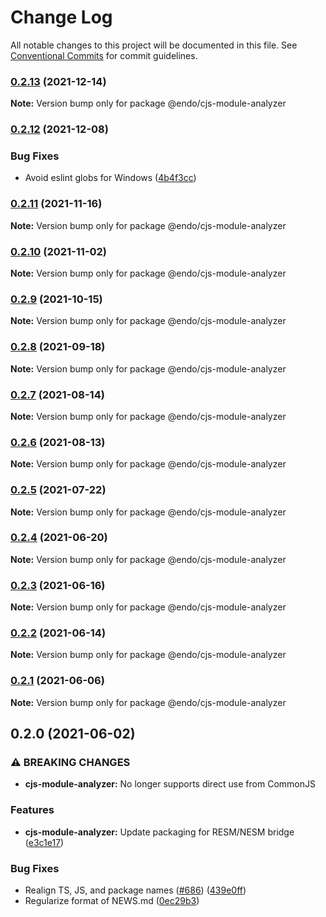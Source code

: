 # Change Log

All notable changes to this project will be documented in this file.
See [Conventional Commits](https://conventionalcommits.org) for commit guidelines.

### [0.2.13](https://github.com/endojs/endo/compare/@endo/cjs-module-analyzer@0.2.12...@endo/cjs-module-analyzer@0.2.13) (2021-12-14)

**Note:** Version bump only for package @endo/cjs-module-analyzer





### [0.2.12](https://github.com/endojs/endo/compare/@endo/cjs-module-analyzer@0.2.11...@endo/cjs-module-analyzer@0.2.12) (2021-12-08)


### Bug Fixes

* Avoid eslint globs for Windows ([4b4f3cc](https://github.com/endojs/endo/commit/4b4f3ccaf3f5e8d53faefb4264db343dd603bf80))



### [0.2.11](https://github.com/endojs/endo/compare/@endo/cjs-module-analyzer@0.2.10...@endo/cjs-module-analyzer@0.2.11) (2021-11-16)

**Note:** Version bump only for package @endo/cjs-module-analyzer





### [0.2.10](https://github.com/endojs/endo/compare/@endo/cjs-module-analyzer@0.2.9...@endo/cjs-module-analyzer@0.2.10) (2021-11-02)

**Note:** Version bump only for package @endo/cjs-module-analyzer





### [0.2.9](https://github.com/endojs/endo/compare/@endo/cjs-module-analyzer@0.2.8...@endo/cjs-module-analyzer@0.2.9) (2021-10-15)

**Note:** Version bump only for package @endo/cjs-module-analyzer





### [0.2.8](https://github.com/endojs/endo/compare/@endo/cjs-module-analyzer@0.2.7...@endo/cjs-module-analyzer@0.2.8) (2021-09-18)

**Note:** Version bump only for package @endo/cjs-module-analyzer





### [0.2.7](https://github.com/endojs/endo/compare/@endo/cjs-module-analyzer@0.2.6...@endo/cjs-module-analyzer@0.2.7) (2021-08-14)

**Note:** Version bump only for package @endo/cjs-module-analyzer





### [0.2.6](https://github.com/endojs/endo/compare/@endo/cjs-module-analyzer@0.2.5...@endo/cjs-module-analyzer@0.2.6) (2021-08-13)

**Note:** Version bump only for package @endo/cjs-module-analyzer





### [0.2.5](https://github.com/endojs/endo/compare/@endo/cjs-module-analyzer@0.2.4...@endo/cjs-module-analyzer@0.2.5) (2021-07-22)

**Note:** Version bump only for package @endo/cjs-module-analyzer





### [0.2.4](https://github.com/endojs/endo/compare/@endo/cjs-module-analyzer@0.2.3...@endo/cjs-module-analyzer@0.2.4) (2021-06-20)

**Note:** Version bump only for package @endo/cjs-module-analyzer





### [0.2.3](https://github.com/endojs/endo/compare/@endo/cjs-module-analyzer@0.2.2...@endo/cjs-module-analyzer@0.2.3) (2021-06-16)

**Note:** Version bump only for package @endo/cjs-module-analyzer





### [0.2.2](https://github.com/endojs/endo/compare/@endo/cjs-module-analyzer@0.2.1...@endo/cjs-module-analyzer@0.2.2) (2021-06-14)

**Note:** Version bump only for package @endo/cjs-module-analyzer





### [0.2.1](https://github.com/endojs/endo/compare/@endo/cjs-module-analyzer@0.2.0...@endo/cjs-module-analyzer@0.2.1) (2021-06-06)

**Note:** Version bump only for package @endo/cjs-module-analyzer





## 0.2.0 (2021-06-02)


### ⚠ BREAKING CHANGES

* **cjs-module-analyzer:** No longer supports direct use from CommonJS

### Features

* **cjs-module-analyzer:** Update packaging for RESM/NESM bridge ([e3c1e17](https://github.com/endojs/endo/commit/e3c1e17349da7350edf55837fbea53a057c747f3))


### Bug Fixes

* Realign TS, JS, and package names ([#686](https://github.com/endojs/endo/issues/686)) ([439e0ff](https://github.com/endojs/endo/commit/439e0fff1fd214eec91486ded8b3d36a5eb4b801))
* Regularize format of NEWS.md ([0ec29b3](https://github.com/endojs/endo/commit/0ec29b34a18b17cc6b90e5a46575e634714e978e))
